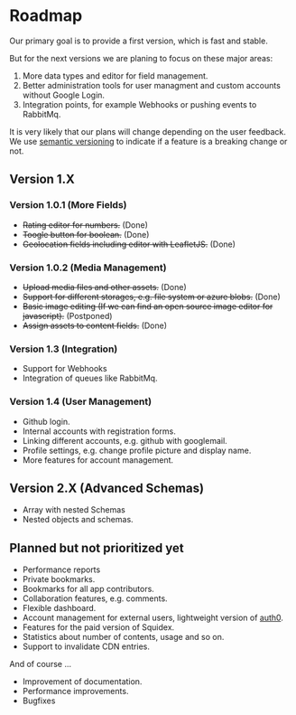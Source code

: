 # Roadmap

Our primary goal is to provide a first version, which is fast and stable.

But for the next versions we are planing to focus on these major areas:

1. More data types and editor for field management.
2. Better administration tools for user managment and custom accounts without Google Login.
3. Integration points, for example Webhooks or pushing events to RabbitMq.

It is very likely that our plans will change depending on the user feedback. We use [semantic versioning](http://semver.org/) to indicate if a feature is a breaking change or not.

## Version 1.X

### Version 1.0.1 (More Fields)

* ~~Rating editor for numbers.~~ (Done)
* ~~Toogle button for boolean.~~ (Done)
* ~~Geolocation fields including editor with LeafletJS.~~ (Done)

### Version 1.0.2 (Media Management)

* ~~Upload media files and other assets.~~ (Done)
* ~~Support for different storages, e.g. file system or azure blobs.~~ (Done)
* ~~Basic image editing (If we can find an open source image editor for javascript).~~ (Postponed)
* ~~Assign assets to content fields.~~ (Done)

### Version 1.3 (Integration)

* Support for Webhooks
* Integration of queues like RabbitMq.

### Version 1.4 (User Management)

* Github login.
* Internal accounts with registration forms.
* Linking different accounts, e.g. github with googlemail.
* Profile settings, e.g. change profile picture and display name.
* More features for account management.

## Version 2.X (Advanced Schemas)

* Array with nested Schemas
* Nested objects and schemas.

## Planned but not prioritized yet

* Performance reports
* Private bookmarks.
* Bookmarks for all app contributors.
* Collaboration features, e.g. comments.
* Flexible dashboard.
* Account management for external users, lightweight version of [auth0](https://auth0.com).
* Features for the paid version of Squidex.
* Statistics about number of contents, usage and so on.
* Support to invalidate CDN entries.

And of course ...

* Improvement of documentation.
* Performance improvements.
* Bugfixes

